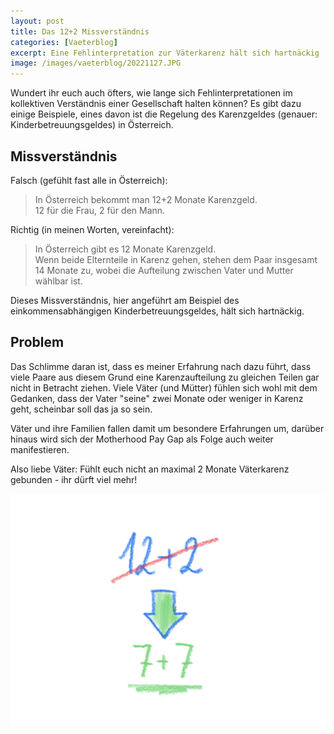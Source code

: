```yaml
---
layout: post
title: Das 12+2 Missverständnis
categories: [Vaeterblog]
excerpt: Eine Fehlinterpretation zur Väterkarenz hält sich hartnäckig
image: /images/vaeterblog/20221127.JPG
---
```


Wundert ihr euch auch öfters, wie lange sich Fehlinterpretationen im kollektiven Verständnis einer Gesellschaft halten können?
Es gibt dazu einige Beispiele, eines davon ist die Regelung des Karenzgeldes (genauer: Kinderbetreuungsgeldes) in Österreich.

## Missverständnis

Falsch (gefühlt fast alle in Österreich):

> In Österreich bekommt man 12+2 Monate Karenzgeld. <br>12 für die Frau, 2 für den Mann.

Richtig (in meinen Worten, vereinfacht):

> In Österreich gibt es 12 Monate Karenzgeld. <br>Wenn beide Elternteile in Karenz gehen, stehen dem Paar insgesamt 14 Monate zu, wobei die Aufteilung zwischen Vater und Mutter wählbar ist.

Dieses Missverständnis, hier angeführt am Beispiel des einkommensabhängigen Kinderbetreuungsgeldes, hält sich hartnäckig.

## Problem

Das Schlimme daran ist, dass es meiner Erfahrung nach dazu führt, dass viele Paare aus diesem Grund eine Karenzaufteilung zu gleichen Teilen gar nicht in Betracht ziehen.
Viele Väter (und Mütter) fühlen sich wohl mit dem Gedanken, dass der Vater "seine" zwei Monate oder weniger in Karenz geht, scheinbar soll das ja so sein.

Väter und ihre Familien fallen damit um besondere Erfahrungen um, darüber hinaus wird sich der Motherhood Pay Gap als Folge auch weiter manifestieren.

Also liebe Väter: Fühlt euch nicht an maximal 2 Monate Väterkarenz gebunden - ihr dürft viel mehr!


![Jakob Hürner](../images/vaeterblog/20221127.JPG)
